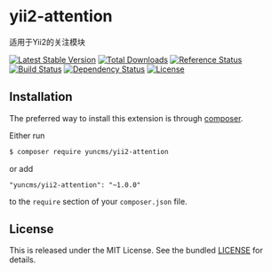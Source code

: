 # yii2-attention

适用于Yii2的关注模块

[![Latest Stable Version](https://poser.pugx.org/yuncms/yii2-attention/v/stable.png)](https://packagist.org/packages/yuncms/yii2-attention)
[![Total Downloads](https://poser.pugx.org/yuncms/yii2-attention/downloads.png)](https://packagist.org/packages/yuncms/yii2-attention)
[![Reference Status](https://www.versioneye.com/php/yuncms:yii2-attention/reference_badge.svg)](https://www.versioneye.com/php/yuncms:yii2-attention/references)
[![Build Status](https://img.shields.io/travis/yiisoft/yii2-attention.svg)](http://travis-ci.org/yuncms/yii2-attention)
[![Dependency Status](https://www.versioneye.com/php/yuncms:yii2-attention/dev-master/badge.png)](https://www.versioneye.com/php/yuncms:yii2-attention/dev-master)
[![License](https://poser.pugx.org/yuncms/yii2-attention/license.svg)](https://packagist.org/packages/yuncms/yii2-attention)

## Installation

The preferred way to install this extension is through [composer](http://getcomposer.org/download/).

Either run

```bash
$ composer require yuncms/yii2-attention
```

or add

```
"yuncms/yii2-attention": "~1.0.0"
```

to the `require` section of your `composer.json` file.

## License

This is released under the MIT License. See the bundled [LICENSE](LICENSE.md)
for details.